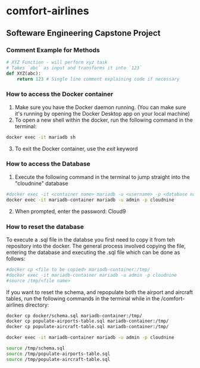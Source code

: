 # comfort-airlines

## Softeware Engineering Capstone Project

### Comment Example for Methods  

```python
# XYZ Function - will perform xyz task 
# Takes `abc` as input and transforms it into `123`
def XYZ(abc):
    return 123 # Single line comment explaining code if necessary
```

### How to access the Docker container

1. Make sure you have the Docker daemon running. (You can make sure it's running by opening the Docker Desktop app on your local machine)
2. To open a new shell within the docker, run the following command in the terminal:

```bash
docker exec -it mariadb sh
```

3. To exit the Docker container, use the *exit* keyword

### How to access the Database

1. Execute the following command in the terminal to jump straight into the "cloudnine" database

```bash
#docker exec -it <container name> mariadb -u <username> -p <database name>
docker exec -it mariadb-container mariadb -u admin -p cloudnine
```

2. When prompted, enter the password: Cloud9

### How to reset the database

To execute a .sql file in the databse you first need to copy it from teh repository into the docker. The general process involved copying the file, entering the database and executing the .sql file which can be done as follows:

```bash
#docker cp <file to be copied> mariadb-container:/tmp/
#docker exec -it mariadb-container mariadb -u admin -p cloudnine
#source /tmp/<file name>
```

If you want to reset the schema, and repopulate both the airport and aircraft tables, run the following commands in the terminal while in the /comfort-airlines directory:

```bash
docker cp docker/schema.sql mariadb-container:/tmp/
docker cp populate-airports-table.sql mariadb-container:/tmp/
docker cp populate-aircraft-table.sql mariadb-container:/tmp/

docker exec -it mariadb-container mariadb -u admin -p cloudnine

source /tmp/schema.sql
source /tmp/populate-airports-table.sql
source /tmp/populate-aircraft-table.sql
```
